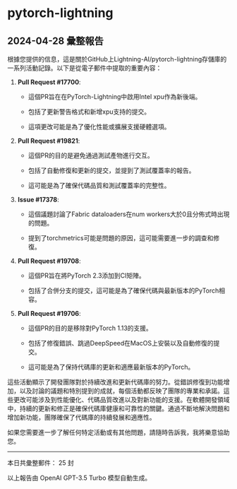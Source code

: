 # pytorch-lightning

## 2024-04-28 彙整報告

根據您提供的信息，這是關於GitHub上Lightning-AI/pytorch-lightning存儲庫的一系列活動記錄。以下是從電子郵件中提取的重要內容：



1. **Pull Request #17700**:

   - 這個PR旨在在PyTorch-Lightning中啟用Intel xpu作為新後端。

   - 包括了更新警告格式和新增xpu支持的提交。

   - 這項更改可能是為了優化性能或擴展支援硬體選項。



2. **Pull Request #19821**:

   - 這個PR的目的是避免通過測試產物進行交互。

   - 包括了自動修復和更新的提交，並提到了測試覆蓋率的報告。

   - 這可能是為了確保代碼品質和測試覆蓋率的完整性。



3. **Issue #17378**:

   - 這個議題討論了Fabric dataloaders在num workers大於0且分佈式時出現的問題。

   - 提到了torchmetrics可能是問題的原因，這可能需要進一步的調查和修復。



4. **Pull Request #19708**:

   - 這個PR旨在將PyTorch 2.3添加到CI矩陣。

   - 包括了合併分支的提交，這可能是為了確保代碼與最新版本的PyTorch相容。



5. **Pull Request #19706**:

   - 這個PR的目的是移除對PyTorch 1.13的支援。

   - 包括了修復錯誤、跳過DeepSpeed在MacOS上安裝以及自動修復的提交。

   - 這可能是為了保持代碼庫的更新和適應最新版本的PyTorch。



這些活動顯示了開發團隊對於持續改進和更新代碼庫的努力。從錯誤修復到功能增加，以及討論的議題和特別提到的成就，每個活動都反映了團隊的專業和承諾。這些更改可能涉及到性能優化、代碼品質改進以及對新功能的支援。在軟體開發領域中，持續的更新和修正是確保代碼庫健康和可靠性的關鍵。通過不斷地解決問題和增加新功能，團隊確保了代碼庫的持續發展和適應性。



如果您需要進一步了解任何特定活動或有其他問題，請隨時告訴我，我將樂意協助您。



---



本日共彙整郵件： 25 封



以上報告由 OpenAI GPT-3.5 Turbo 模型自動生成。